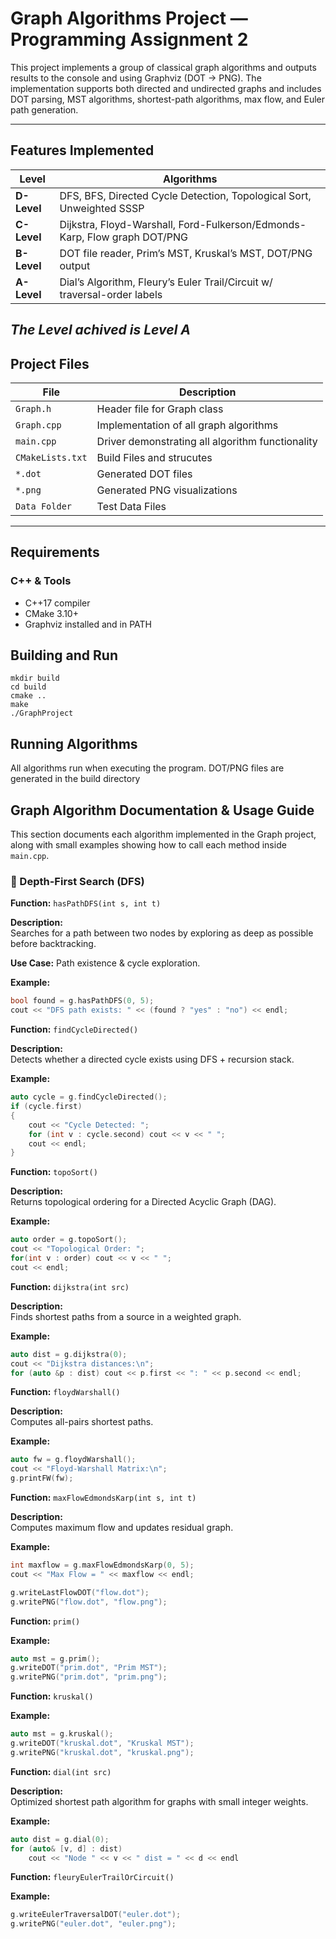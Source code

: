# Graph Algorithms Project — Programming Assignment 2

This project implements a group of classical graph algorithms and outputs results to the console and using Graphviz (DOT → PNG). The implementation supports both directed and undirected graphs and includes DOT parsing, MST algorithms, shortest-path algorithms, max flow, and Euler path generation.

---

## Features Implemented

| Level | Algorithms |
|------|------------|
| **D-Level** | DFS, BFS, Directed Cycle Detection, Topological Sort, Unweighted SSSP |
| **C-Level** | Dijkstra, Floyd-Warshall, Ford-Fulkerson/Edmonds-Karp, Flow graph DOT/PNG |
| **B-Level** | DOT file reader, Prim’s MST, Kruskal’s MST, DOT/PNG output |
| **A-Level** | Dial’s Algorithm, Fleury’s Euler Trail/Circuit w/ traversal-order labels |


*The Level achived is Level A*
---

##  Project Files

| File | Description |
|------|------------|
| `Graph.h` | Header file for Graph class |
| `Graph.cpp` | Implementation of all graph algorithms |
| `main.cpp` | Driver demonstrating all algorithm functionality |
| `CMakeLists.txt` | Build Files and strucutes|
| `*.dot` | Generated DOT files |
| `*.png` | Generated PNG visualizations |
| `Data Folder` | Test Data Files |

---

## Requirements

### C++ & Tools
- C++17 compiler
- CMake 3.10+  
- Graphviz installed and in PATH


## Building and Run
```
mkdir build
cd build
cmake ..
make
./GraphProject
```

## Running Algorithms

All algorithms run when executing the program.
DOT/PNG files are generated in the build directory

## Graph Algorithm Documentation & Usage Guide

This section documents each algorithm implemented in the Graph project, along with small examples showing how to call each method inside `main.cpp`.


### 🔎 Depth-First Search (DFS)

**Function:** `hasPathDFS(int s, int t)`

**Description:**  
Searches for a path between two nodes by exploring as deep as possible before backtracking.

**Use Case:** Path existence & cycle exploration.

**Example:**
```cpp
bool found = g.hasPathDFS(0, 5);
cout << "DFS path exists: " << (found ? "yes" : "no") << endl;
```

**Function:** `findCycleDirected()`

**Description:**  
Detects whether a directed cycle exists using DFS + recursion stack.


**Example:**
```cpp
auto cycle = g.findCycleDirected();
if (cycle.first)
{
    cout << "Cycle Detected: ";
    for (int v : cycle.second) cout << v << " ";
    cout << endl;
}
```

**Function:** `topoSort()`

**Description:**  
Returns topological ordering for a Directed Acyclic Graph (DAG).

**Example:**
```cpp
auto order = g.topoSort();
cout << "Topological Order: ";
for(int v : order) cout << v << " ";
cout << endl;

```

**Function:** `dijkstra(int src)`

**Description:**  
Finds shortest paths from a source in a weighted graph.

**Example:**
```cpp
auto dist = g.dijkstra(0);
cout << "Dijkstra distances:\n";
for (auto &p : dist) cout << p.first << ": " << p.second << endl;
```


**Function:** `floydWarshall()`

**Description:**  
Computes all-pairs shortest paths.

**Example:**
```cpp
auto fw = g.floydWarshall();
cout << "Floyd-Warshall Matrix:\n";
g.printFW(fw);
```


**Function:** `maxFlowEdmondsKarp(int s, int t)`

**Description:**  
Computes maximum flow and updates residual graph.

**Example:**
```cpp
int maxflow = g.maxFlowEdmondsKarp(0, 5);
cout << "Max Flow = " << maxflow << endl;

g.writeLastFlowDOT("flow.dot");
g.writePNG("flow.dot", "flow.png");

```


**Function:** `prim()`

**Example:**
```cpp
auto mst = g.prim();
g.writeDOT("prim.dot", "Prim MST");
g.writePNG("prim.dot", "prim.png");
```


**Function:** `kruskal()`

**Example:**
```cpp
auto mst = g.kruskal();
g.writeDOT("kruskal.dot", "Kruskal MST");
g.writePNG("kruskal.dot", "kruskal.png");
```


**Function:** `dial(int src)`

**Description:**  
Optimized shortest path algorithm for graphs with small integer weights.

**Example:**
```cpp
auto dist = g.dial(0);
for (auto& [v, d] : dist)
    cout << "Node " << v << " dist = " << d << endl
```

**Function:** `fleuryEulerTrailOrCircuit()`

**Example:**
```cpp
g.writeEulerTraversalDOT("euler.dot");
g.writePNG("euler.dot", "euler.png");
```